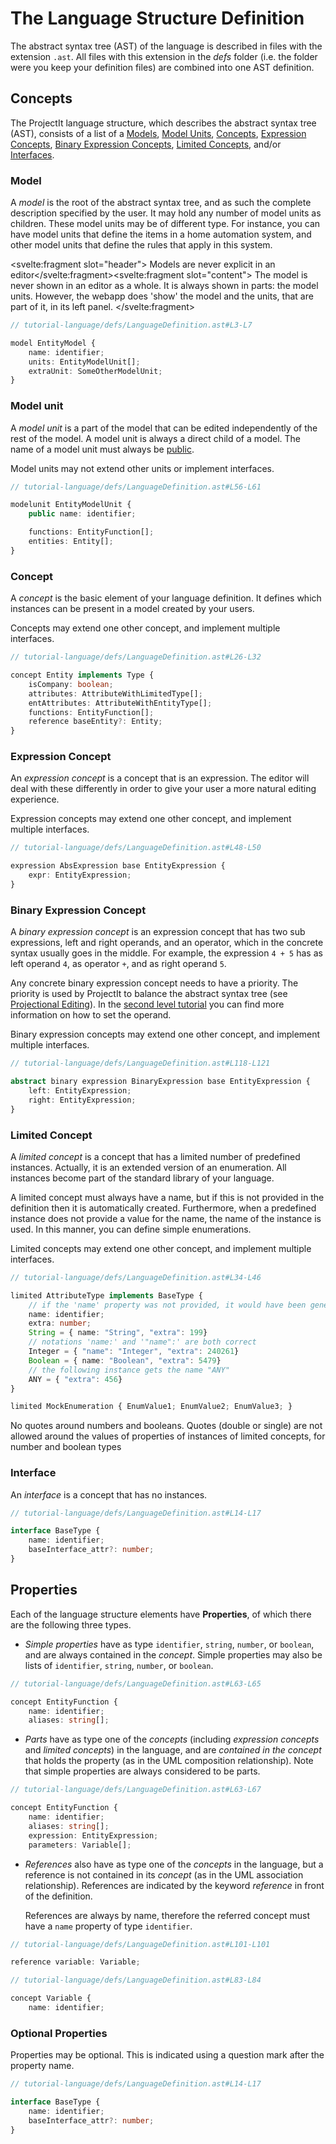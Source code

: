 <script>
    import Note from "../../../lib/notes/Note.svelte";
</script>

# The Language Structure Definition

The abstract syntax tree (AST) of the language is described in files with the extension `.ast`. 
All files with this extension in the *defs* folder (i.e. the folder were you keep your definition files)
are combined into one AST definition.

## Concepts
The ProjectIt language structure, which describes the abstract syntax tree (AST), consists of a
list of a [Models](/030_Developing_a_Language/010_Default_Level/010_Defining_the_Language_Structure#Model), 
[Model Units](/030_Developing_a_Language/010_Default_Level/010_Defining_the_Language_Structure#Model_Unit),
[Concepts](/030_Developing_a_Language/010_Default_Level/010_Defining_the_Language_Structure#Concept),
[Expression Concepts](/030_Developing_a_Language/010_Default_Level/010_Defining_the_Language_Structure#Expression_Concept),
[Binary Expression Concepts](/030_Developing_a_Language/010_Default_Level/010_Defining_the_Language_Structure#Binary_Expression_Concept),
[Limited Concepts](/030_Developing_a_Language/010_Default_Level/010_Defining_the_Language_Structure#Limited_Concept),
and/or [Interfaces](/030_Developing_a_Language/010_Default_Level/010_Defining_the_Language_Structure#Interface).

### <a name="Model"></a> Model
A *model* is the root of the abstract syntax tree, and as such the complete description specified by the user.
It may hold any number of model units as children. These model units may be of different type. For instance, you
can have model units that define the items in a home automation system, and other model units that define the rules
that apply in this system.

<Note><svelte:fragment slot="header"> Models are never explicit in an editor</svelte:fragment><svelte:fragment slot="content">
The model is never shown in an editor as a whole. 
It is always shown in parts: the model units. However, the webapp does 'show' the model and the units, that are
part of it, in its left panel.
</svelte:fragment></Note>

```ts
// tutorial-language/defs/LanguageDefinition.ast#L3-L7

model EntityModel {
    name: identifier;
    units: EntityModelUnit[];
    extraUnit: SomeOtherModelUnit;
}
```

### <a name="Model_Unit"></a> Model unit
A *model unit* is a part of the model that can be edited independently of the rest of the model. A model unit is
always a direct child of a model. The name of a model unit must always be [public](/010_Intro/030_Models_and_Model_Units#public).

Model units may not extend other units or implement interfaces.

```ts
// tutorial-language/defs/LanguageDefinition.ast#L56-L61

modelunit EntityModelUnit {
    public name: identifier;

    functions: EntityFunction[];
    entities: Entity[];
}
```

### <a name="Concept"></a> Concept
A *concept* is the basic element of your language definition. It defines which instances can be present in
a model created by your users. 

Concepts may extend one other concept, and implement multiple interfaces.

```ts
// tutorial-language/defs/LanguageDefinition.ast#L26-L32

concept Entity implements Type {
    isCompany: boolean;
    attributes: AttributeWithLimitedType[];
    entAttributes: AttributeWithEntityType[];
    functions: EntityFunction[];
    reference baseEntity?: Entity;
}
```

### <a name="Expression_Concept"></a> Expression Concept
An *expression concept* is a concept that is an expression. The editor will deal with these differently in
order to give your user a more natural editing experience. 

Expression concepts may extend one other concept, and implement multiple interfaces.
```ts
// tutorial-language/defs/LanguageDefinition.ast#L48-L50

expression AbsExpression base EntityExpression {
    expr: EntityExpression;
}
```

### <a name="Binary_Expression_Concept"></a> Binary Expression Concept
A *binary expression concept* is an expression concept that has two sub expressions, left and right operands, 
and an operator, which in the concrete syntax usually goes in the middle. For example, the expression `4 + 5` 
has as left operand `4`, as operator `+`, and as right operand `5`. 

Any concrete binary expression concept needs to have a priority. The priority is used by ProjectIt to balance the 
abstract syntax tree (see [Projectional Editing](/010_Intro/010_Projectional_Editing#tree-balancing)). In 
the [second level tutorial](/030_Developing_a_Language/020_ProjectIt_Definition_Level/010_Editor_Definition#operand) you can 
find more information on how to set the operand.

Binary expression concepts may extend one other concept, and implement multiple interfaces.
```ts
// tutorial-language/defs/LanguageDefinition.ast#L118-L121

abstract binary expression BinaryExpression base EntityExpression {
    left: EntityExpression;
    right: EntityExpression;
}
```

### <a name="Limited_Concept"></a> Limited Concept
A *limited concept* is a concept that has a limited number of predefined instances. Actually, it is an extended
version of an enumeration. All instances become part of the standard library of your language. 

A limited concept must always have a name, but if this is not provided
in the definition then it is automatically created. Furthermore, when a predefined instance does not provide a
value for the name, the name of the instance is used. In this manner, you can define simple enumerations.

Limited concepts may extend one other concept, and implement multiple interfaces.

```ts
// tutorial-language/defs/LanguageDefinition.ast#L34-L46

limited AttributeType implements BaseType {
    // if the 'name' property was not provided, it would have been generated
    name: identifier;
    extra: number;
    String = { name: "String", "extra": 199}
    // notations 'name:' and '"name":' are both correct
    Integer = { "name": "Integer", "extra": 240261}
    Boolean = { name: "Boolean", "extra": 5479}
    // the following instance gets the name "ANY"
    ANY = { "extra": 456}
}

limited MockEnumeration { EnumValue1; EnumValue2; EnumValue3; }
```
<Note>
<svelte:fragment slot="header"> No quotes around numbers and booleans.</svelte:fragment>
<svelte:fragment slot="content">
Quotes (double or single) are not allowed around the values of properties of
instances of limited concepts, for number and boolean types
</svelte:fragment>
</Note>

### <a name="Interface"></a> Interface
An *interface* is a concept that has no instances.
```ts
// tutorial-language/defs/LanguageDefinition.ast#L14-L17

interface BaseType {
    name: identifier;
    baseInterface_attr?: number;
}
```

## Properties

Each of the language structure elements have **Properties**, of which there are the
following three types.

*	*Simple properties* have as type `identifier`, `string`, `number`, or `boolean`, and are 
     always contained in the *concept*. Simple properties may also be lists 
     of `identifier`, `string`, `number`, or `boolean`.
```ts
// tutorial-language/defs/LanguageDefinition.ast#L63-L65

concept EntityFunction {
    name: identifier;
    aliases: string[];
```

*	*Parts* have as type one of the *concepts* (including *expression concepts* and *limited concepts*)
in the language, and are *contained in the concept* that holds the property (as in
the UML composition relationship). Note that simple properties are always considered to be parts.
```ts
// tutorial-language/defs/LanguageDefinition.ast#L63-L67

concept EntityFunction {
    name: identifier;
    aliases: string[];
    expression: EntityExpression;
    parameters: Variable[];
```

*	*References* also have as type one of the *concepts* in the language, but a reference is not contained
     in its *concept* (as in the UML association relationship). References are indicated by the keyword 
     *reference* in front of the definition.
     
    References are always by name, therefore the referred concept must have a `name` property of type `identifier`.
```ts
// tutorial-language/defs/LanguageDefinition.ast#L101-L101

reference variable: Variable;
```
```ts
// tutorial-language/defs/LanguageDefinition.ast#L83-L84

concept Variable {
    name: identifier;
```

### Optional Properties
Properties may be optional. This is indicated using a question mark after the property name.
```ts
// tutorial-language/defs/LanguageDefinition.ast#L14-L17

interface BaseType {
    name: identifier;
    baseInterface_attr?: number;
}
```

